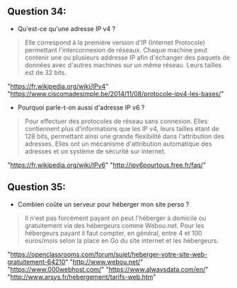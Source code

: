 ## Question 34:

- Qu'est-ce qu'une adresse IP v4 ?
> Elle correspond à la première version d'IP (Internet Protocole) permettant l'interconnexion de réseaux. Chaque machine peut contenir une ou plusieurs addresse IP afin d'échanger des paquets de données avec d'autres machines sur un même réseau.
Leurs tailles est de 32 bits.

"https://fr.wikipedia.org/wiki/IPv4"
"https://www.ciscomadesimple.be/2014/11/08/protocole-ipv4-les-bases/"

   - Pourquoi parle-t-on aussi d'adresse IP v6 ?
> Pour effectuer des protocoles de réseau sans connexion.
> Elles contiennent plus d'informations que les IP v4, leurs tailles étant de 128 bits, permettant ainsi une grande flexibilité dans l'attribution des adresses.
> Elles ont un mécanisme d'attribution automatique des adresses et un système de sécurité sur internet.

"https://fr.wikipedia.org/wiki/IPv6"
"http://ipv6pourtous.free.fr/faq/"


## Question 35:

- Combien coûte un serveur pour héberger mon site perso ?
> Il n'est pas forcément payant on peut l'héberger à domicile ou gratuitement via des hébergeurs comme Webou.net.
> Pour les hébergeurs payant il faut compter, en général, entre 4 et 100 euros/mois selon la place en Go du site internet et les hébergeurs.

"https://openclassrooms.com/forum/sujet/heberger-votre-site-web-gratuitement-64210"
"http://www.webou.net/"
"https://www.000webhost.com/"
"https://www.alwaysdata.com/en/"
"http://www.arsys.fr/hebergement/tarifs-web.htm"
